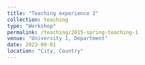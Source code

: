 ```yaml
---
title: "Teaching experience 2"
collection: teaching
type: "Workshop"
permalink: /teaching/2015-spring-teaching-1
venue: "University 1, Department"
date: 2023-09-01
location: "City, Country"
---
```


